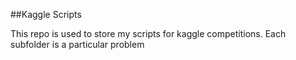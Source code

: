 ##Kaggle Scripts

This repo is used to store my scripts for kaggle competitions.
Each subfolder is a particular problem

